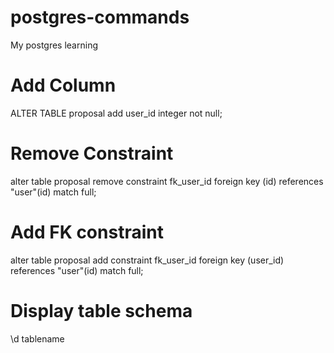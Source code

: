 postgres-commands
=================

My postgres learning 

Add Column
==========

ALTER TABLE proposal add user_id integer not null;

Remove Constraint
=========

alter table proposal remove constraint fk_user_id foreign key (id) references "user"(id) match full; 

Add FK constraint
======
alter table proposal add constraint fk_user_id foreign key (user_id) references "user"(id) match full; 

Display table schema
====
\d tablename